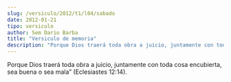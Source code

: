 ```yaml
---
slug: /versiculo/2012/t1/l04/sabado
date: 2012-01-21
tipo: versiculo
author: Sem Dario Barba
title: "Versiculo de memoria"
description: "Porque Dios traerá toda obra a juicio, juntamente con toda cosa encubierta,  sea buena o sea mala” (Eclesiastes 12:14)."
---
```


Porque Dios traerá toda obra a juicio, juntamente con toda cosa encubierta, sea buena o sea mala” (Eclesiastes 12:14).
